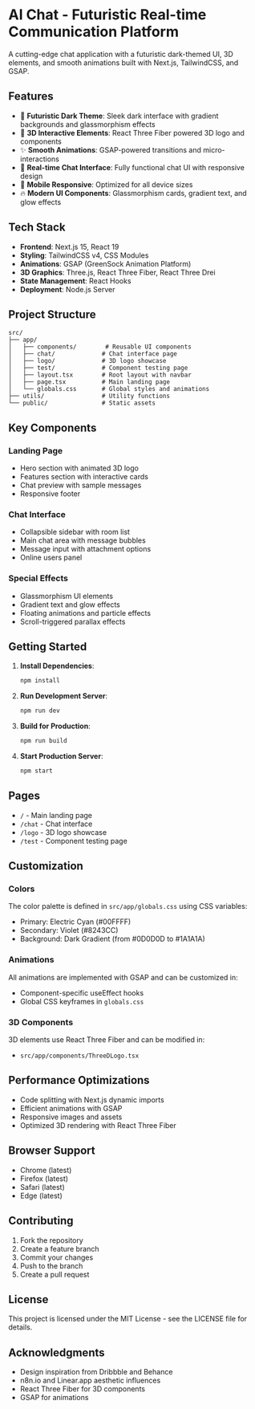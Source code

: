 # AI Chat - Futuristic Real-time Communication Platform

A cutting-edge chat application with a futuristic dark-themed UI, 3D elements, and smooth animations built with Next.js, TailwindCSS, and GSAP.

## Features

- 🌌 **Futuristic Dark Theme**: Sleek dark interface with gradient backgrounds and glassmorphism effects
- 🎨 **3D Interactive Elements**: React Three Fiber powered 3D logo and components
- ✨ **Smooth Animations**: GSAP-powered transitions and micro-interactions
- 💬 **Real-time Chat Interface**: Fully functional chat UI with responsive design
- 📱 **Mobile Responsive**: Optimized for all device sizes
- 🔥 **Modern UI Components**: Glassmorphism cards, gradient text, and glow effects

## Tech Stack

- **Frontend**: Next.js 15, React 19
- **Styling**: TailwindCSS v4, CSS Modules
- **Animations**: GSAP (GreenSock Animation Platform)
- **3D Graphics**: Three.js, React Three Fiber, React Three Drei
- **State Management**: React Hooks
- **Deployment**: Node.js Server

## Project Structure

```
src/
├── app/
│   ├── components/        # Reusable UI components
│   ├── chat/             # Chat interface page
│   ├── logo/             # 3D logo showcase
│   ├── test/             # Component testing page
│   ├── layout.tsx        # Root layout with navbar
│   ├── page.tsx          # Main landing page
│   └── globals.css       # Global styles and animations
├── utils/                # Utility functions
└── public/               # Static assets
```

## Key Components

### Landing Page
- Hero section with animated 3D logo
- Features section with interactive cards
- Chat preview with sample messages
- Responsive footer

### Chat Interface
- Collapsible sidebar with room list
- Main chat area with message bubbles
- Message input with attachment options
- Online users panel

### Special Effects
- Glassmorphism UI elements
- Gradient text and glow effects
- Floating animations and particle effects
- Scroll-triggered parallax effects

## Getting Started

1. **Install Dependencies**:
   ```bash
   npm install
   ```

2. **Run Development Server**:
   ```bash
   npm run dev
   ```

3. **Build for Production**:
   ```bash
   npm run build
   ```

4. **Start Production Server**:
   ```bash
   npm start
   ```

## Pages

- `/` - Main landing page
- `/chat` - Chat interface
- `/logo` - 3D logo showcase
- `/test` - Component testing page

## Customization

### Colors
The color palette is defined in `src/app/globals.css` using CSS variables:
- Primary: Electric Cyan (#00FFFF)
- Secondary: Violet (#8243CC)
- Background: Dark Gradient (from #0D0D0D to #1A1A1A)

### Animations
All animations are implemented with GSAP and can be customized in:
- Component-specific useEffect hooks
- Global CSS keyframes in `globals.css`

### 3D Components
3D elements use React Three Fiber and can be modified in:
- `src/app/components/ThreeDLogo.tsx`

## Performance Optimizations

- Code splitting with Next.js dynamic imports
- Efficient animations with GSAP
- Responsive images and assets
- Optimized 3D rendering with React Three Fiber

## Browser Support

- Chrome (latest)
- Firefox (latest)
- Safari (latest)
- Edge (latest)

## Contributing

1. Fork the repository
2. Create a feature branch
3. Commit your changes
4. Push to the branch
5. Create a pull request

## License

This project is licensed under the MIT License - see the LICENSE file for details.

## Acknowledgments

- Design inspiration from Dribbble and Behance
- n8n.io and Linear.app aesthetic influences
- React Three Fiber for 3D components
- GSAP for animations